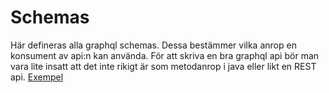# Schemas

Här defineras alla graphql schemas. Dessa bestämmer vilka
anrop en konsument av api:n kan använda. För att skriva en bra
graphql api bör man vara lite insatt att det inte rikigt är som
metodanrop i java eller likt en REST api. [Exempel](https://medium.com/@graphcool/thinking-in-terms-of-graphs-7f5d960d05f9)